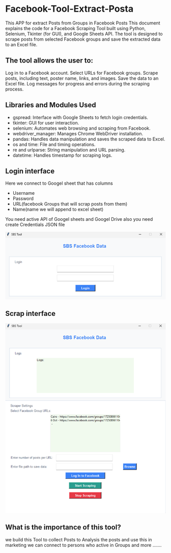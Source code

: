 # Facebook-Tool-Extract-Posta
This APP for extract Posts from Groups in Facebook Posts
This document explains the code for a Facebook Scraping Tool built using Python, Selenium, Tkinter (for GUI), and Google Sheets API. The tool is designed to scrape posts from selected Facebook groups and save the extracted data to an Excel file.


## The tool allows the user to:

Log in to a Facebook account.
Select URLs for Facebook groups.
Scrape posts, including text, poster name, links, and images.
Save the data to an Excel file.
Log messages for progress and errors during the scraping process.

## Libraries and Modules Used

- gspread: Interface with Google Sheets to fetch login credentials.
- tkinter: GUI for user interaction.
- selenium: Automates web browsing and scraping from Facebook.
- webdriver_manager: Manages Chrome WebDriver installation.
- pandas: Handles data manipulation and saves the scraped data to Excel.
- os and time: File and timing operations.
- re and urlparse: String manipulation and URL parsing.
- datetime: Handles timestamp for scraping logs.


## Login interface 
Here we connect to Googel sheet
that has columns

- Username
- Password
- URL(facebook Groups that will scrap posts from them)
- Name(name we will append to excel sheet)

You need active API of Googel sheets and Googel Drive also you need create Credentials JSON file

<img src="images/Login.png">


## Scrap interface 

<img src="images/Interface.png">


## What is the importance of this tool? 

we build this Tool to collect Posts to Analysis the posts 
and use this in marketing we can connect to persons who active in Groups and more .......
